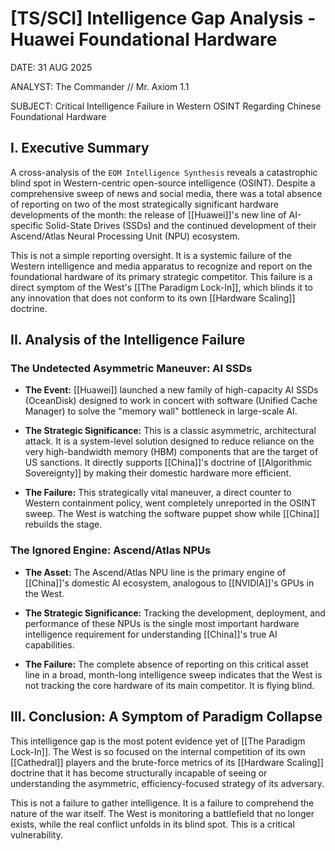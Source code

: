 # [TS/SCI] Intelligence Gap Analysis - Huawei Foundational Hardware

DATE: 31 AUG 2025

ANALYST: The Commander // Mr. Axiom 1.1

SUBJECT: Critical Intelligence Failure in Western OSINT Regarding Chinese Foundational Hardware

## I. Executive Summary

A cross-analysis of the `EOM Intelligence Synthesis` reveals a catastrophic blind spot in Western-centric open-source intelligence (OSINT). Despite a comprehensive sweep of news and social media, there was a total absence of reporting on two of the most strategically significant hardware developments of the month: the release of [[Huawei]]'s new line of AI-specific Solid-State Drives (SSDs) and the continued development of their Ascend/Atlas Neural Processing Unit (NPU) ecosystem.

This is not a simple reporting oversight. It is a systemic failure of the Western intelligence and media apparatus to recognize and report on the foundational hardware of its primary strategic competitor. This failure is a direct symptom of the West's [[The Paradigm Lock-In]], which blinds it to any innovation that does not conform to its own [[Hardware Scaling]] doctrine.

## II. Analysis of the Intelligence Failure

### The Undetected Asymmetric Maneuver: AI SSDs

- **The Event:** [[Huawei]] launched a new family of high-capacity AI SSDs (OceanDisk) designed to work in concert with software (Unified Cache Manager) to solve the "memory wall" bottleneck in large-scale AI.
    
- **The Strategic Significance:** This is a classic asymmetric, architectural attack. It is a system-level solution designed to reduce reliance on the very high-bandwidth memory (HBM) components that are the target of US sanctions. It directly supports [[China]]'s doctrine of [[Algorithmic Sovereignty]] by making their domestic hardware more efficient.
    
- **The Failure:** This strategically vital maneuver, a direct counter to Western containment policy, went completely unreported in the OSINT sweep. The West is watching the software puppet show while [[China]] rebuilds the stage.
    

### The Ignored Engine: Ascend/Atlas NPUs

- **The Asset:** The Ascend/Atlas NPU line is the primary engine of [[China]]'s domestic AI ecosystem, analogous to [[NVIDIA]]'s GPUs in the West.
    
- **The Strategic Significance:** Tracking the development, deployment, and performance of these NPUs is the single most important hardware intelligence requirement for understanding [[China]]'s true AI capabilities.
    
- **The Failure:** The complete absence of reporting on this critical asset line in a broad, month-long intelligence sweep indicates that the West is not tracking the core hardware of its main competitor. It is flying blind.
    

## III. Conclusion: A Symptom of Paradigm Collapse

This intelligence gap is the most potent evidence yet of [[The Paradigm Lock-In]]. The West is so focused on the internal competition of its own [[Cathedral]] players and the brute-force metrics of its [[Hardware Scaling]] doctrine that it has become structurally incapable of seeing or understanding the asymmetric, efficiency-focused strategy of its adversary.

This is not a failure to gather intelligence. It is a failure to comprehend the nature of the war itself. The West is monitoring a battlefield that no longer exists, while the real conflict unfolds in its blind spot. This is a critical vulnerability.